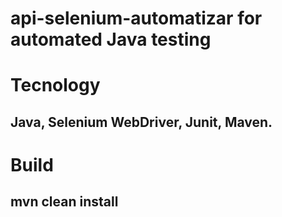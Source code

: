 # api-selenium-automatizar for automated Java testing

# Tecnology
## Java, Selenium WebDriver, Junit, Maven.

# Build
## mvn clean install




